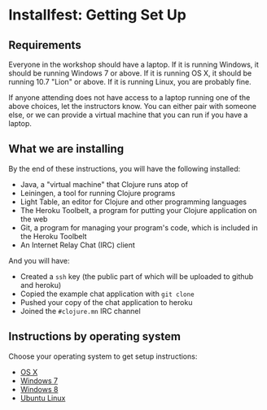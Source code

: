 Installfest: Getting Set Up
===========================

## Requirements

Everyone in the workshop should have a laptop. If it is running Windows, it should be running Windows 7 or above. If it is running OS X, it should be running 10.7 "Lion" or above. If it is running Linux, you are probably fine.

If anyone attending does not have access to a laptop running one of the above choices, let the instructors know. You can either pair with someone else, or we can provide a virtual machine that you can run if you have a laptop.

## What we are installing

By the end of these instructions, you will have the following installed:

* Java, a "virtual machine" that Clojure runs atop of
* Leiningen, a tool for running Clojure programs
* Light Table, an editor for Clojure and other programming languages
* The Heroku Toolbelt, a program for putting your Clojure application on the web
* Git, a program for managing your program's code, which is included in the Heroku Toolbelt
* An Internet Relay Chat (IRC) client

And you will have:

* Created a ````ssh```` key (the public part of which will be uploaded to github and heroku)
* Copied the example chat application with ````git clone````
* Pushed your copy of the chat application to heroku
* Joined the ````#clojure.mn```` IRC channel

## Instructions by operating system

Choose your operating system to get setup instructions:

* [OS X](setup_osx.md)
* [Windows 7](setup_win7.md)
* [Windows 8](setup_win8.md)
* [Ubuntu Linux](setup_ubuntu.md)
